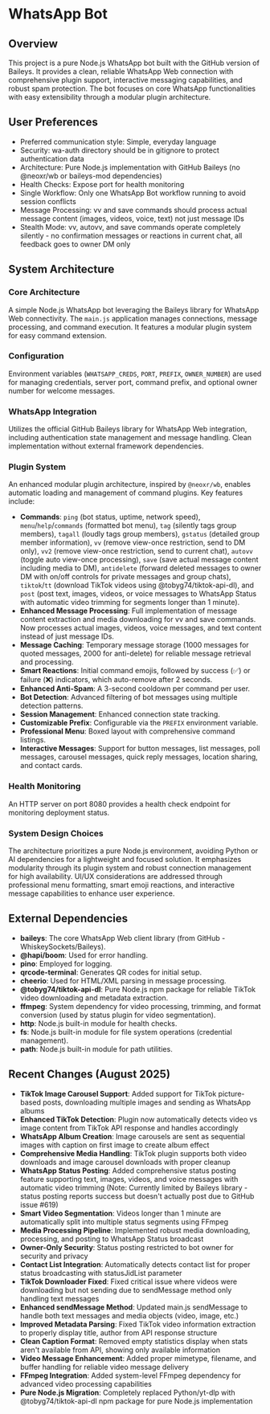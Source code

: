 # WhatsApp Bot

## Overview
This project is a pure Node.js WhatsApp bot built with the GitHub version of Baileys. It provides a clean, reliable WhatsApp Web connection with comprehensive plugin support, interactive messaging capabilities, and robust spam protection. The bot focuses on core WhatsApp functionalities with easy extensibility through a modular plugin architecture.

## User Preferences
- Preferred communication style: Simple, everyday language
- Security: wa-auth directory should be in gitignore to protect authentication data
- Architecture: Pure Node.js implementation with GitHub Baileys (no @neoxr/wb or baileys-mod dependencies)
- Health Checks: Expose port for health monitoring
- Single Workflow: Only one WhatsApp Bot workflow running to avoid session conflicts
- Message Processing: vv and save commands should process actual message content (images, videos, voice, text) not just message IDs
- Stealth Mode: vv, autovv, and save commands operate completely silently - no confirmation messages or reactions in current chat, all feedback goes to owner DM only

## System Architecture
### Core Architecture
A simple Node.js WhatsApp bot leveraging the Baileys library for WhatsApp Web connectivity. The `main.js` application manages connections, message processing, and command execution. It features a modular plugin system for easy command extension.

### Configuration
Environment variables (`WHATSAPP_CREDS`, `PORT`, `PREFIX`, `OWNER_NUMBER`) are used for managing credentials, server port, command prefix, and optional owner number for welcome messages.

### WhatsApp Integration
Utilizes the official GitHub Baileys library for WhatsApp Web integration, including authentication state management and message handling. Clean implementation without external framework dependencies.

### Plugin System
An enhanced modular plugin architecture, inspired by `@neoxr/wb`, enables automatic loading and management of command plugins. Key features include:
- **Commands**: `ping` (bot status, uptime, network speed), `menu`/`help`/`commands` (formatted bot menu), `tag` (silently tags group members), `tagall` (loudly tags group members), `gstatus` (detailed group member information), `vv` (remove view-once restriction, send to DM only), `vv2` (remove view-once restriction, send to current chat), `autovv` (toggle auto view-once processing), `save` (save actual message content including media to DM), `antidelete` (forward deleted messages to owner DM with on/off controls for private messages and group chats), `tiktok`/`tt` (download TikTok videos using @tobyg74/tiktok-api-dl), and `post` (post text, images, videos, or voice messages to WhatsApp Status with automatic video trimming for segments longer than 1 minute).
- **Enhanced Message Processing**: Full implementation of message content extraction and media downloading for vv and save commands. Now processes actual images, videos, voice messages, and text content instead of just message IDs.
- **Message Caching**: Temporary message storage (1000 messages for quoted messages, 2000 for anti-delete) for reliable message retrieval and processing.
- **Smart Reactions**: Initial command emojis, followed by success (✅) or failure (❌) indicators, which auto-remove after 2 seconds.
- **Enhanced Anti-Spam**: A 3-second cooldown per command per user.
- **Bot Detection**: Advanced filtering of bot messages using multiple detection patterns.
- **Session Management**: Enhanced connection state tracking.
- **Customizable Prefix**: Configurable via the `PREFIX` environment variable.
- **Professional Menu**: Boxed layout with comprehensive command listings.
- **Interactive Messages**: Support for button messages, list messages, poll messages, carousel messages, quick reply messages, location sharing, and contact cards.

### Health Monitoring
An HTTP server on port 8080 provides a health check endpoint for monitoring deployment status.

### System Design Choices
The architecture prioritizes a pure Node.js environment, avoiding Python or AI dependencies for a lightweight and focused solution. It emphasizes modularity through its plugin system and robust connection management for high availability. UI/UX considerations are addressed through professional menu formatting, smart emoji reactions, and interactive message capabilities to enhance user experience.

## External Dependencies
- **baileys**: The core WhatsApp Web client library (from GitHub - WhiskeySockets/Baileys).
- **@hapi/boom**: Used for error handling.
- **pino**: Employed for logging.
- **qrcode-terminal**: Generates QR codes for initial setup.
- **cheerio**: Used for HTML/XML parsing in message processing.
- **@tobyg74/tiktok-api-dl**: Pure Node.js npm package for reliable TikTok video downloading and metadata extraction.
- **ffmpeg**: System dependency for video processing, trimming, and format conversion (used by status plugin for video segmentation).
- **http**: Node.js built-in module for health checks.
- **fs**: Node.js built-in module for file system operations (credential management).
- **path**: Node.js built-in module for path utilities.

## Recent Changes (August 2025)
- **TikTok Image Carousel Support**: Added support for TikTok picture-based posts, downloading multiple images and sending as WhatsApp albums
- **Enhanced TikTok Detection**: Plugin now automatically detects video vs image content from TikTok API response and handles accordingly
- **WhatsApp Album Creation**: Image carousels are sent as sequential images with caption on first image to create album effect
- **Comprehensive Media Handling**: TikTok plugin supports both video downloads and image carousel downloads with proper cleanup
- **WhatsApp Status Posting**: Added comprehensive status posting feature supporting text, images, videos, and voice messages with automatic video trimming (Note: Currently limited by Baileys library - status posting reports success but doesn't actually post due to GitHub issue #619)
- **Smart Video Segmentation**: Videos longer than 1 minute are automatically split into multiple status segments using FFmpeg
- **Media Processing Pipeline**: Implemented robust media downloading, processing, and posting to WhatsApp Status broadcast
- **Owner-Only Security**: Status posting restricted to bot owner for security and privacy
- **Contact List Integration**: Automatically detects contact list for proper status broadcasting with statusJidList parameter
- **TikTok Downloader Fixed**: Fixed critical issue where videos were downloading but not sending due to sendMessage method only handling text messages
- **Enhanced sendMessage Method**: Updated main.js sendMessage to handle both text messages and media objects (video, image, etc.)
- **Improved Metadata Parsing**: Fixed TikTok video information extraction to properly display title, author from API response structure
- **Clean Caption Format**: Removed empty statistics display when stats aren't available from API, showing only available information
- **Video Message Enhancement**: Added proper mimetype, filename, and buffer handling for reliable video message delivery
- **FFmpeg Integration**: Added system-level FFmpeg dependency for advanced video processing capabilities
- **Pure Node.js Migration**: Completely replaced Python/yt-dlp with @tobyg74/tiktok-api-dl npm package for pure Node.js implementation